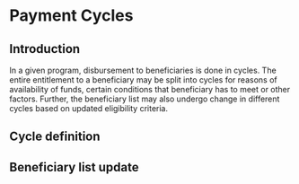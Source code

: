 # Payment Cycles

## Introduction

In a given program, disbursement to beneficiaries is done in cycles. The entire entitlement to a beneficiary may be split into cycles for reasons of availability of funds, certain conditions that beneficiary has to meet or other factors. Further, the beneficiary list may also undergo change in different cycles based on updated eligibility criteria.

## Cycle definition



## Beneficiary list update

###

